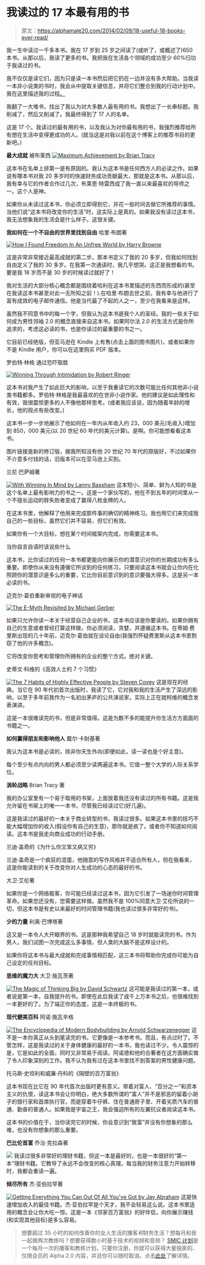 # 我读过的 17 本最有用的书

> 原文：<https://alphamale20.com/2014/02/09/18-useful-18-books-ever-read/>

我一生中读过一千多本书。我在 17 岁到 25 岁之间读了(或听了，或概述了)650 本书。从那以后，我读了更多的书。我把我在生活各个领域的成功至少 60%归功于我读过的书。

我不仅仅是读它们，因为只是读一本书然后把它扔在一边并没有多大帮助。当我读一本非小说类的书时，我会从中提取关键信息，并将它们整合到我的行动计划中。我在这里描述我的过程[。](http://www.sublimeyourtime.com/2012/03/26/how-to-retain-the-information-you-read/)

我翻了一大堆书，找出了我认为对大多数人最有用的书。我想出了一长串标题。我削减了，然后又削减了。我最终得到了 17 人的名单。

这是 17 个。我读过的最有用的书，以及我认为对你最有用的书，我强烈推荐给所有想在生活中变得更成功的人。(就当这是对我以前在这个博客上的推荐书目的更新吧。)

**最大成就**
被布莱西
[![Maximum Achievement by Brian Tracy](img/9a50662b41d261848308d721adc6e9c4.png "Maximum Achievement by Brian Tracy")](http://www.amazon.com/gp/product/0684803313/ref=as_li_ss_il?ie=UTF8&camp=1789&creative=390957&creativeASIN=0684803313&linkCode=as2&tag=theblacblog-20)

这本书在名单上排第一是有原因的。我认为这本书是任何西方人的必读之作。如果说有哪本书对我 20 多岁时的快速财务成功贡献最大，那就是这本书。从那以后，我有幸与它的作者合作过几次，布莱恩·特雷西成了我一直以来最喜欢的导师之一。这个人是神。

如果你从未读过这本书，你必须立即得到它，并花一些时间去做它所推荐的事情。当他们说“这本书将改变你的生活”时，这实际上是真的。如果我没有读过这本书，我无法想象我的生活会是什么样子。这很关键。

**我如何在一个不自由的世界里找到自由**
哈里·布朗著

[![How I Found Freedom In An Unfree World by Harry Browne](img/c2ff1009284c9361875656e1f5507dfb.png "How I Found Freedom In An Unfree World by Harry Browne")](http://www.amazon.com/gp/product/B00M20I134/ref=as_li_tl?ie=UTF8&camp=1789&creative=390957&creativeASIN=B00M20I134&linkCode=as2&tag=theblacblog-20&linkId=ZEWPYGEVG5HHZARA)

这是非常非常接近最高成就的第二步。那本书定义了我的 20 多岁，但我如何找到自由定义了我的 30 多岁。在我第一次通读时，我几乎想哭。这正是我想看的书。要是我 18 岁而不是 30 岁的时候读过就好了！

我对生活的大部分核心概念都是围绕着哈利在这本书里描述的东西而形成的(甚至在我读这本书甚至对此一无所知之前！).在哈里·布朗去世之前，我有幸与他进行了富有成效的电子邮件通信。他是当代最了不起的人之一，至少在我看来是这样。

虽然我不同意书中的每一个字，但我认为这本书是我个人的圣经。我的一些关于如何成为男性领袖 2.0 的概念直接来自这本书。如果阿尔法 2.0 的生活方式是你所追求的，考虑这必读的书，也是你读过的最重要的书之一。

它目前已经绝版，但亚马逊在 Kindle 上有售(点击上面的图书图片)，或者如果你不是 Kindle 用户，你可以在这里购买 PDF 版本。

罗伯特·林格
通过恐吓取胜

[![Winning Through Intimidation by Robert Ringer](img/3edd31af00d5dc9e1f79133265aa2b2c.png "Winning Through Intimidation by Robert Ringer")](http://www.amazon.com/gp/product/1626361142/ref=as_li_ss_il?ie=UTF8&camp=1789&creative=390957&creativeASIN=1626361142&linkCode=as2&tag=theblacblog-20)

这本书对我产生了如此巨大的影响，以至于我重读它的次数可能比任何其他非小说类书籍都多。罗伯特·林格是我最喜欢的在世非小说作家。他的建议是如此理性和有效，我很震惊更多的人不像他那样思考。(或者我应该说，因为随着年龄的增长，他的观点有些改变。)

这本书一步一步地展示了他如何在一年内从年收入约 23，000 美元(毛收入)增加到 850，000 美元(以 20 世纪 60 年代的美元计算)。是啊。你可能想看看这本书。

图片链接是新的修订版，据我所知没有他 20 世纪 70 年代的原版好，不过如果你不介意多付钱的话，旧版本可以在亚马逊上买到。

兰尼·巴萨姆著

[![With Winning In Mind by Lanny Bassham](img/5093187506aa743d8cd7e13cb0a60d85.png "With Winning In Mind by Lanny Bassham")](http://www.amazon.com/gp/product/1934324264/ref=as_li_ss_il?ie=UTF8&camp=1789&creative=390957&creativeASIN=1934324264&linkCode=as2&tag=theblacblog-20) 这本短小、简单、鲜为人知的书是这个名单上最有影响力的书之一。这是一个家伙写的，他在不到五年的时间里从一个不擅长运动的胖失败者变成了赢得八枚金牌的人。

在这本书里，他解释了他用来完成那件事的确切的精神练习。我也用它们来完成我自己的一些目标，虽然它们并不容易，但它们有效。

如果你有一个大目标，想在某个时间框架内完成，你需要这本书。

当你自言自语时该说些什么

这本书，比你读过的任何一本书都更能向你展示你的潜意识对你的长期成功有多么重要。即使你从来没有遵循它所谈到的任何练习，只要阅读这本书就会让你内在化照顾你的潜意识是多么的重要，它比你目前意识到的意识要强大得多。这是另一本必读的书。

迈克尔·葛伯重新审视的电子神话

[![The E-Myth Revisited by Michael Gerber](img/14abd851ad3898e27acf5812f58ef28e.png "The E-Myth Revisited by Michael Gerber")](http://www.amazon.com/gp/product/0887307280/ref=as_li_ss_il?ie=UTF8&camp=1789&creative=390957&creativeASIN=0887307280&linkCode=as2&tag=theblacblog-20)

如果只允许你读一本关于经营自己企业的书，这本书应该是你要读的。如果你拥有自己的生意或者曾经打算这样做，你必须阅读，贪婪，并遵循这本书。在蒂姆·费里斯出现的几十年前，迈克尔·葛伯就在谈论自由(我强烈怀疑费里斯从这本书里剽窃了他的许多概念)。

它将改变你思考和管理你所拥有的企业的整个方式。绝对关键。

史蒂文·科维的《高效人士的 7 个习惯》

[![The 7 Habits of Highly Effective People by Steven Covey](img/3e207d153ea0187d4c40203628dca7c9.png "The 7 Habits of Highly Effective People by Steven Covey")](http://www.amazon.com/gp/product/1451639619/ref=as_li_ss_il?ie=UTF8&camp=1789&creative=390957&creativeASIN=1451639619&linkCode=as2&tag=theblacblog-20) 这是现在的经典。当它在 90 年代初首次出版时，我读了它，它对我和我的生活产生了深远的影响，以至于多年前我作为一名初出茅庐的公共演说家，实际上正在就柯维的概念发表演讲。

这是一本很难读完的书，但是非常值得。这是为数不多的能提升你生活方方面面的书籍之一。

**如何赢得朋友和影响他人**
戴尔·卡耐基著

我认为这本书是必读的，除非你天生外向(即便如此，读一读也是个好主意)。

每个至少有点内向的男人都必须至少读两遍这本书。它值一整个大学的人际关系学位。

**涡轮战略**
Brian Tracy 著

我的办公室里有一个易于取用的书架，上面放着我还没有读过的所有书籍。这是我允许留在书架上的唯一一本书，尽管我已经读过它(好几遍)。

这是我读过的最好的一本关于商业转型的书，我读过很多。如果这本书里的技巧不能大幅增加你的收入(假设你有自己的生意)，那你就是疯了。或者你不知道如何阅读。这本书是我走向商业成功的行动手册。

兰迪·盖奇的《为什么你又笨又病又穷》

兰迪·盖奇是一个疯狂的混蛋，他随意的写作风格并不适合所有人，但在我看来，这是你能读到的关于改变你对人生成功的心态的最好的书。

大卫·艾伦著

如果你是一个网络极客，你可能已经读过这本书，因为它引发了一场迷你时间管理革命。如果您还没有，您需要这样做。虽然我不是 100%同意大卫·艾伦所说的一切，但这本书是有史以来最好的时间管理书籍(我也读过很多非常好的书)。

**少的力量**
利奥·巴博塔著

这又是一本令人大开眼界的书。这是那种我希望自己 18 岁时就能读完的书。作为男人，我们试图一次完成这么多事情，但人类的大脑不是这样设计的。

如果你将这本书与最大成就和完成事情相匹配，这三本书将帮助你完成你可能为自己设定的任何目标。

**思维的魔力大**
大卫·施瓦茨著

[![The Magic of Thinking Big by David Schwartz](img/26b126c9fa0b65ed2d0068ea2d00eff5.png "The Magic of Thinking Big by David Schwartz")](http://www.amazon.com/gp/product/0671646788/ref=as_li_ss_il?ie=UTF8&camp=1789&creative=390957&creativeASIN=0671646788&linkCode=as2&tag=theblacblog-20) 这可能是我读过的第一本，或者说是第一本，自我提升的书。即使在此后我读了成千上万本书之后，也很难找到一本更好的了。为了端正你的态度，这是一本终极的书。

**现代健美百科**
阿诺·施瓦辛格

[![The Encyclopedia of Modern Bodybuilding by Arnold Schwarzenegger](img/17c8fc219c811f61502421e7b1725c13.png "The Encyclopedia of Modern Bodybuilding by Arnold Schwarzenegger")](http://www.amazon.com/gp/product/0684857219/ref=as_li_ss_il?ie=UTF8&camp=1789&creative=390957&creativeASIN=0684857219&linkCode=as2&tag=theblacblog-20) 这不是一本你真正从头到尾读完的书。它更像是一本参考书。而且，有点过时了。不管怎样，这是我读过的关于身体健康的最好的一本书，我也读过不少。令人震惊的是，它是如此的全面，同时又非常易于阅读。阿诺德和他的合著者在这方面确实做了令人印象深刻的工作。我不认为我有过在这本书里找不到答案的男性健康问题。

托马斯·史坦利和威廉·丹科的《隔壁的百万富翁》

这本书现在比它在 90 年代首次出版时更有意义。带着对富人、“百分之一”和资本主义的仇恨，读这本书会让你明白，绝大多数所谓的“富人”并不是邪恶的留着小胡子的银行家和首席执行官，而是穿着牛仔裤、住在普通房子里、开着劣质汽车的普通、勤奋的普通人。如果我是宇宙之王，我会强迫所有的左翼抗议者阅读这本书。

这本书的价值在于，当你读完它的时候，你会意识到“致富”并没有你想象的那么难，也没有你想象的那么重要。

**巴比伦首富**
乔治·克拉森著

[![](img/e78a85f46a7b7fd580db48eaaf39e149.png)](http://www.amazon.com/gp/product/0451205367/ref=as_li_tl?ie=UTF8&camp=1789&creative=390957&creativeASIN=0451205367&linkCode=as2&tag=theblacblog-20&linkId=V2JA76ZSAFFEK53N) 我读过很多非常好的理财书籍，但这一本是最好的，也是一本很好的“第一本”理财书籍。它教导了永远不会改变的核心真理。每当我的财务注意力开始转移时，我都会重读一遍。

**倾尽所有**
杰·亚伯拉罕著

[![Getting Everything You Can Out Of All You've Got by Jay Abraham](img/2806d8bc8711fc877325820d32dd34e3.png "Getting Everything You Can Out Of All You've Got by Jay Abraham")](http://www.amazon.com/gp/product/0312284543/ref=as_li_ss_il?ie=UTF8&camp=1789&creative=390957&creativeASIN=0312284543&linkCode=as2&tag=theblacblog-20) 这是快速增加收入的最佳书籍。杰·亚伯拉罕是个天才，我不会轻易这么说。这本书里适用的概念会让你大吃一惊。这是一本《邻家百万富翁》的好伴侣，向你展示赚钱(和实现其他目标)是多么容易。

> 想要超过 35 小时的如何改善你的女人生活的播客*和*财务生活？想每月和我一起做两次教练吗？想要获得数小时基于技术的视频和音频？ [SMIC 计划](https://alphamale20.kartra.com/page/vIL17)是一个每月一次的播客和教练计划，只要你注册，你就可以获得大量独家的、仅限会员的 Alpha 2.0 内容，并且你可以随时取消。点击[此处](https://alphamale20.kartra.com/page/vIL17)了解详情。